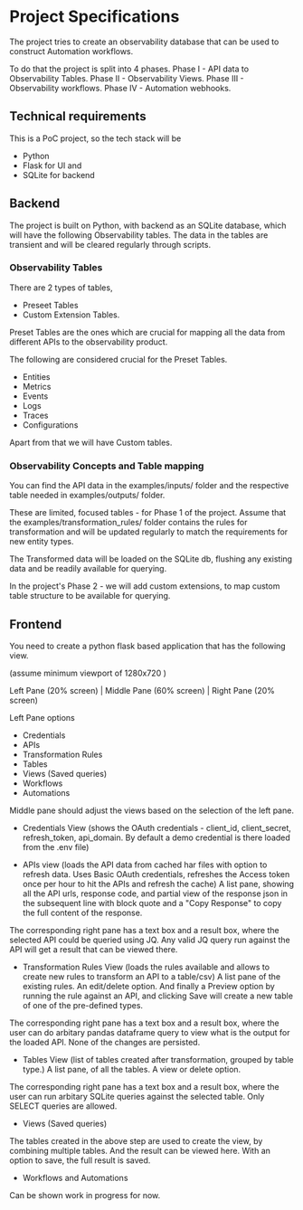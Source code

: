 # Project Specifications 

The project tries to create an observability database that can be used to construct Automation workflows. 

To do that the project is split into 4 phases. 
Phase I - API data to Observability Tables.
Phase II - Observability Views.
Phase III - Observability workflows. 
Phase IV - Automation webhooks. 

## Technical requirements
This is a PoC project, so the tech stack will be 
- Python 
- Flask for UI and 
- SQLite for backend

## Backend
The project is built on Python, with backend as an SQLite database, which will have the following Observability tables. The data in the tables are transient and will be cleared regularly through scripts. 

### Observability Tables
There are 2 types of tables, 
* Preseet Tables
* Custom Extension Tables. 

Preset Tables are the ones which are crucial for mapping all the data from different APIs to the observability product. 

The following are considered crucial for the Preset Tables. 
- Entities
- Metrics
- Events
- Logs
- Traces
- Configurations

Apart from that we will have Custom tables. 

### Observability Concepts and Table mapping

You can find the API data in the examples/inputs/ folder and the respective table needed in examples/outputs/ folder.

These are limited, focused tables - for Phase 1 of the project. Assume that the examples/transformation_rules/ folder contains the rules for transformation and will be updated regularly to match the requirements for new entity types.

The Transformed data will be loaded on the SQLite db, flushing any existing data and be readily available for querying. 

In the project's Phase 2 - we will add custom extensions, to map custom table structure to be available for querying. 


## Frontend 

You need to create a python flask based application that has the following view. 

(assume minimum viewport of 1280x720 )

Left Pane  (20% screen) |      Middle Pane (60% screen)      | Right Pane (20% screen)

Left Pane options 
- Credentials
- APIs 
- Transformation Rules
- Tables
- Views (Saved queries)
- Workflows
- Automations 


Middle pane should adjust the views based on the selection of the left pane. 

- Credentials View
(shows the OAuth credentials - client_id, client_secret, refresh_token, api_domain. By default a demo credential is there loaded from the .env file)

- APIs view
(loads the API data from cached har files with option to refresh data. Uses Basic OAuth credentials, refreshes the Access token once per hour to hit the APIs and refresh the cache)
A list pane, showing all the API urls, response code, and partial view of the response json in the subsequent line with block quote and a "Copy Response" to copy the full content of the response. 

The corresponding right pane has a text box and a result box, where the selected API could be queried using JQ. Any valid JQ query run against the API will get a result that can be viewed there.

- Transformation Rules View
(loads the rules available and allows to create new rules to transform an API to a table/csv)
A list pane of the existing rules. An edit/delete option. And finally a Preview option by running the rule against an API, and clicking Save will create a new table of one of the pre-defined types.

The corresponding right pane has a text box and a result box, where the user can do arbitary pandas dataframe query to view what is the output for the loaded API. None of the changes are persisted.

- Tables View
(list of tables created after transformation, grouped by table type.)
A list pane, of all the tables. A view or delete option. 

The corresponding right pane has a text box and a result box, where the user can run arbitary SQLite queries against the selected table. Only SELECT queries are allowed. 

- Views (Saved queries)

The tables created in the above step are used to create the view, by combining multiple tables. And the result can be viewed here. With an option to save, the full result is saved. 

- Workflows and Automations 

Can be shown work in progress for now. 